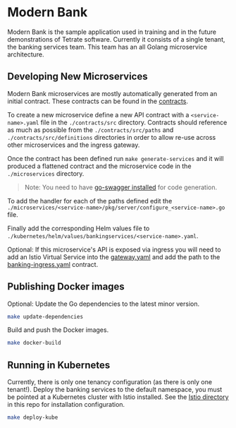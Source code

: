 # Modern Bank

Modern Bank is the sample application used in training and in the future demonstrations of Tetrate software. Currently it consists of a single tenant, the banking services team. This team has an all Golang microservice architecture.

## Developing New Microservices

Modern Bank microservices are mostly automatically generated from an initial contract. These contracts can be found in the [contracts](./contracts).

To create a new microservice define a new API contract with a `<service-name>.yaml` file in the `./contracts/src` directory. Contracts should reference as much as possible from the `./contracts/src/paths` and `./contracts/src/definitions` directories in order to allow re-use across other microservices and the ingress gateway.

Once the contract has been defined run `make generate-services` and it will produced a flattened contract and the microservice code in the `./microservices` directory.

> Note: You need to have [go-swagger installed](https://goswagger.io/install.html) for code generation.

To add the handler for each of the paths defined edit the `./microservices/<service-name>/pkg/server/configure_<service-name>.go` file.

Finally add the corresponding Helm values file to `./kubernetes/helm/values/bankingservices/<service-name>.yaml`.

Optional: If this microservice's API is exposed via ingress you will need to add an Istio Virtual Service into the [gateway.yaml](./networking/bankingservices/gateway.yaml) and add the path to the [banking-ingress.yaml](./contracts/src/banking-ingress.yaml) contract.

## Publishing Docker images

Optional: Update the Go dependencies to the latest minor version.

```bash
make update-dependencies
```

Build and push the Docker images.

```bash
make docker-build
```

## Running in Kubernetes

Currently, there is only one tenancy configuration (as there is only one tenant!). Deploy the banking services to the default namespace, you must be pointed at a Kubernetes cluster with Istio installed. See the [Istio directory](../../istio) in this repo for installation configuration.

```bash
make deploy-kube
```
